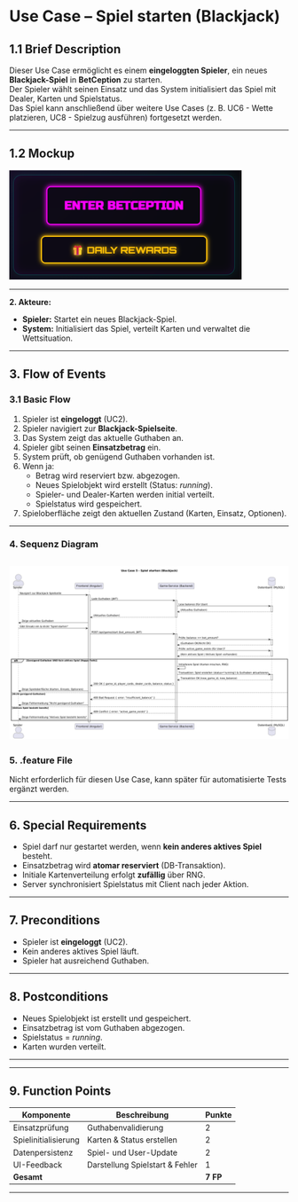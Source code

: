 # Use Case – Spiel starten (Blackjack)

## 1.1 Brief Description
Dieser Use Case ermöglicht es einem **eingeloggten Spieler**, ein neues **Blackjack-Spiel** in **BetCeption** zu starten.  
Der Spieler wählt seinen Einsatz und das System initialisiert das Spiel mit Dealer, Karten und Spielstatus.  
Das Spiel kann anschließend über weitere Use Cases (z. B. UC6 - Wette platzieren, UC8 - Spielzug ausführen) fortgesetzt werden.

---

## 1.2 Mockup
![alt text](mockups/Spiel-Starten-Daily-Rewards-Mockup.png)

---
<!--
## 1.3 Screenshots
- Startseite des Spiels mit Einsatzfeld  
- Nach Start: Tisch mit Karten  
- Anzeige von Einsatz und Guthaben  

*(Screenshots folgen später.)*

---
-->
**2. Akteure:**  
- **Spieler:** Startet ein neues Blackjack-Spiel.  
- **System:** Initialisiert das Spiel, verteilt Karten und verwaltet die Wettsituation.
---

## 3. Flow of Events

### 3.1 Basic Flow
1. Spieler ist **eingeloggt** (UC2).  
2. Spieler navigiert zur **Blackjack-Spielseite**.  
3. Das System zeigt das aktuelle Guthaben an.  
4. Spieler gibt seinen **Einsatzbetrag** ein.  
5. System prüft, ob genügend Guthaben vorhanden ist.  
6. Wenn ja:
   - Betrag wird reserviert bzw. abgezogen.
   - Neues Spielobjekt wird erstellt (Status: *running*).
   - Spieler- und Dealer-Karten werden initial verteilt.
   - Spielstatus wird gespeichert.
7. Spieloberfläche zeigt den aktuellen Zustand (Karten, Einsatz, Optionen).

---

### 4. Sequenz Diagram
![alt text](<Sequenzdiagramme/Sequenzdiagramm SpielStarten.png>)
---

### 5. .feature File
<!--
```
Feature: Spiel starten (Blackjack)
  Scenario: Spieler startet ein neues Spiel
    Given der Spieler ist eingeloggt
    And er hat genügend Guthaben
    When er einen Einsatz eingibt und auf "Spiel starten" klickt
    Then wird ein neues Spiel initialisiert
    And die Startkarten werden ausgeteilt
```
-->
Nicht erforderlich für diesen Use Case, kann später für automatisierte Tests ergänzt werden.

---


## 6. Special Requirements
- Spiel darf nur gestartet werden, wenn **kein anderes aktives Spiel** besteht.  
- Einsatzbetrag wird **atomar reserviert** (DB-Transaktion).  
- Initiale Kartenverteilung erfolgt **zufällig** über RNG.
  <!--- RNG muss **kryptographisch sicher** sein.--> 
- Server synchronisiert Spielstatus mit Client nach jeder Aktion.
  <!--- Spielstatus wird persistiert in `games`-Tabelle.  -->
<!--- Das Spielobjekt enthält:
  - game_id  
  - player_id  
  - dealer_cards  
  - player_cards  
  - bet_amount  
  - status ("running", "finished")  
  - created_at -->
---

## 7. Preconditions
- Spieler ist **eingeloggt** (UC2).  
- Kein anderes aktives Spiel läuft.  
- Spieler hat ausreichend Guthaben.

---

## 8. Postconditions
- Neues Spielobjekt ist erstellt und gespeichert.  
- Einsatzbetrag ist vom Guthaben abgezogen.  
- Spielstatus = *running*.  
- Karten wurden verteilt.

---
<!--
### 5.1 Save changes / Sync with server
**Persistente Datenbanktabellen (Beispiel):**
```sql
INSERT INTO games (player_id, bet_amount, dealer_cards, player_cards, status, created_at)
VALUES (:player_id, :bet, :dealer_cards, :player_cards, 'running', NOW());
UPDATE users SET balance = balance - :bet WHERE id = :player_id;
```

Server antwortet mit:
```json
{
  "game_id": 123,
  "player_cards": ["10♠", "A♥"],
  "dealer_cards": ["7♣"],
  "balance": 950,
  "status": "running"
}
```
-->
---

## 9. Function Points
| Komponente | Beschreibung | Punkte |
|-------------|---------------|--------|
| Einsatzprüfung | Guthabenvalidierung | 2 |
| Spielinitialisierung | Karten & Status erstellen | 2 |
| Datenpersistenz | Spiel- und User-Update | 2 |
| UI-Feedback | Darstellung Spielstart & Fehler | 1 |
| **Gesamt** |  | **7 FP** |

---
<!--
## 7. Technische Hinweise
**API-Endpoint:**
```
POST /api/game/start
Authorization: Bearer <JWT>
Body: { "bet_amount": 50 }
```

**Antworten:**
```
200 OK { game_id, player_cards, dealer_cards, balance, status }
400 Bad Request { error: "insufficient_balance" }
409 Conflict { error: "active_game_exists" }
500 Internal Server Error { error: "server_error" }
```

**Serverlogik (Pseudocode):**
```pseudo
if user.balance < bet:
    return 400, { error: "insufficient_balance" }
if existsActiveGame(user.id):
    return 409, { error: "active_game_exists" }

cards = shuffleDeck()
player_cards = draw(cards, 2)
dealer_cards = draw(cards, 1)

transaction:
  insertGame(user.id, bet, player_cards, dealer_cards, "running")
  updateBalance(user.id, -bet)
commit

return 200, { game_id, player_cards, dealer_cards, balance: user.balance - bet, status: "running" }
```

---
-->
